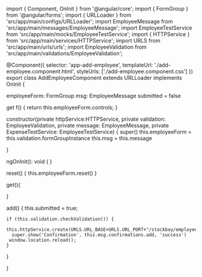 import { Component, OnInit } from '@angular/core';
import { FormGroup } from '@angular/forms';
import { URLLoader } from 'src/app/main/configs/URLLoader';
import EmployeeMessage from 'src/app/main/messages/EmployeeMessage';
import EmployeeTestService from 'src/app/main/mocks/EmployeeTestService';
import { HTTPService } from 'src/app/main/services/HTTPService';
import URLS from 'src/app/main/urls/urls';
import EmployeeValidation from 'src/app/main/validations/EmployeeValidation';

@Component({
  selector: 'app-add-employee',
  templateUrl: './add-employee.component.html',
  styleUrls: ['./add-employee.component.css']
})
export class AddEmployeeComponent extends URLLoader implements OnInit {

  employeeForm: FormGroup
  msg: EmployeeMessage
  submitted = false

  

  get f() { return this.employeeForm.controls; }

  constructor(private httpService:HTTPService,
    private validation: EmployeeValidation, 
    private message: EmployeeMessage,
    private ExpenseTestService: EmployeeTestService) {
    super()
    this.employeeForm = this.validation.formGroupInstance
    this.msg = this.message

  }

  ngOnInit(): void {
  }

  reset() {
    this.employeeForm.reset()
  }

  get(){
    
  }

  add() {
    this.submitted = true;

    if (this.validation.checkValidation()) {
      this.httpService.create(URLS.URL_BASE+URLS.URL_PORT+"/stockbay/employee/create",this.employeeForm.value)
      super.show('Confirmation', this.msg.confirmations.add, 'success')
     window.location.reload();
    }
  }

}
